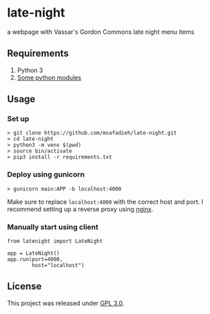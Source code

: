 # late-night
a webpage with Vassar's Gordon Commons late night menu items

## Requirements
1. Python 3
2. [Some python modules](requests.txt)

## Usage

### Set up
```
> git clone https://github.com/msafadieh/late-night.git
> cd late-night
> python3 -m venv $(pwd)
> source bin/activate
> pip3 install -r requirements.txt
```
### Deploy using gunicorn
```
> gunicorn main:APP -b localhost:4000
```
Make sure to replace `localhost:4000` with the correct host and port. I recommend setting up a reverse proxy using [nginx](https://nginx.org/).
### Manually start using client
```
from latenight import LateNight

app = LateNight()
app.run(port=4000,
        host="localhost")
```

## License
This project was released under [GPL 3.0](LICENSE).
